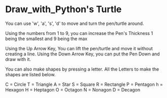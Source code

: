 # Draw_with_Python's Turtle

You can use 'w', 'a', 's', 'd' to move and turn the pen/turtle around.

Using the numbers from 1 to 9, you can increase the Pen's Thickness 1 being the smallest and 9 being the max

Using the Up Arrow Key, You can lift the pen/turtle and move it without creating a line. Using the Down Arrow Key, you can put the Pen Down and draw with it. 

You can also make shapes by pressing a letter. All the Letters to make the shapes are listed below.

C = Circle
T = Triangle
A = Star
S = Square
R = Rectangle
P = Pentagon
h = Hexagon
H = Heptagon
O = Octagon
N = Nonagon
D = Decagon
